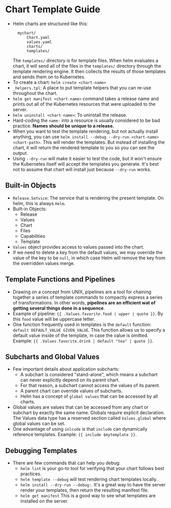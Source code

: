 # Chart Template Guide

- Helm charts are structured like this:
  ```
    mychart/
        Chart.yaml
        values.yaml
        charts/
        templates/
  ```
  The ```templates/``` directory is for template files. When helm evaluates a chart, it will send all of the
  files in the ```templates/``` directory through the template rendering engine. It then collects the results
  of those templates and sends them on to Kubernetes.
- To create a chart: ```helm create <chart-name>```
- ```_helpers.tpl```: A place to put template helpers that you can re-use throughout the chart.
- ```helm get manifest <chart-name>``` command takes a release name and prints out all of the Kubernetes resources that 
  were uploaded to the server.
- ```helm uninstall <chart-name>```: To uninstall the release.
- Hard-coding the ```name:``` into a resource is usually considered to be bad practice. **Names should be
  unique to a release.**
- When you want to test the template rendering, but not actually install anything, you can use ```helm install --debug --dry-run <chart-name> <chart-path>```.
  This will render the templates. But instead of installing the chart, it will return the rendered template
  to you so you can see the output.
- Using ```--dry-run``` will make it easier to test the code, but it won't ensure the Kubernetes itself
  will accept the templates you generate. It's best not to assume that chart will install just because
  ```--dry-run``` works.

## Built-in Objects

- ```Release.Setvice```: The service that is rendering the present template. On helm, this is always ```Helm```.
- Built-in Objects:
  - Release
  - Values
  - Chart
  - Files
  - Capabilities
  - Template
- ```Values``` object provides access to values passed into the chart.
- If we need to delete a key from the default values, we may override the value of the key to be ```null```,
  in which case Helm will remove the key from the overridden values merge.

## Template Functions and Pipelines

- Drawing on a concept from UNIX, pipelines are a tool for chaining together a series of template
  commands to compactly express a series of transformations. In other words, **pipelines are an
  efficient wat of getting several things done in a sequence**.
- Example of pipeline: ```{{ .Values.favorite.food | upper | quote }}```. By this ```food``` value will
  be uppercase letter.
- One function frequently used in templates is the ```default``` function: ```default DEFAULT_VALUE GIVEN_VALUE```.
  This function allows us to specify a default value inside of the template, in case the value is omitted.
  Example: ```{{ .Values.favorite.drink | default "tea" | quote }}```. 

  
## Subcharts and Global Values

- Few important details about application subcharts:
  - A subchart is considered "stand-alone", which means a subchart can never explicitly depend on its
    parent chart.
  - For that reason, a subchart cannot access the values of its parent.
  - A parent chart can override values of subcharts.
  - Helm has a concept of ```global values``` that can be accessed by all charts.
- Global values are values that can be accessed from any chart or subchart by exactly the same name.
  Globals require explicit declaration. The Values data type has a reserved section called ```Values.global```
  where global values can be set.
- One advantage of using ```inlcude``` is that ```include``` can dynamically reference templates. Example: ```{{ include $mytemplate }}```.

## Debugging Templates

- There are few commands that can help you debug:
  - ```helm lint``` is your go-to tool for verifying that your chart follows best practices.
  - ```helm template --debug``` will test rendering chart templates locally.
  - ```helm install --dry-run --debug:```. It's a great way to have the server render your templates, 
    then return the resulting manifest file.
  - ```helm get manifest``` This is a good way to see what templates are installed on the server.
